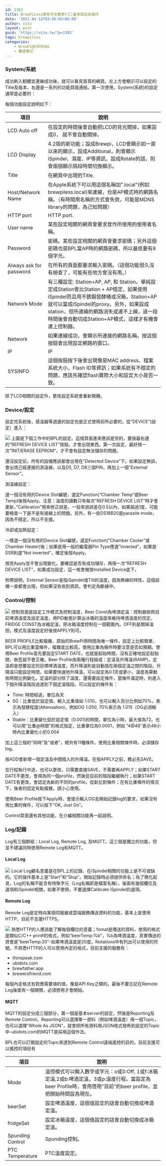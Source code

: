```yaml
---
id: 1383
title: BrewPiLess簡易中文教學(三)基本設定及操作
date: '2021-04-12T03:48:02+00:00'
author: Vito
layout: post
guid: 'https://vito.tw/?p=1383'
tags: brewpiless
categories:
    - BrewPi@ESP8266
    - 釀酒筆記
---
```


### System/系統

成功刷入軔體並連線成功後，就可以看見首頁的網頁。左上方會顯示可以設定的Title及版本，右邊是一系列的功能頁面連結。第一次使用，System(系統)的設定通常是必要的：

每個功能設定說明如下：

| 項目 | 說明 |
|---|---|
| LCD Auto off | 在設定的時間後會自動把LCD的背光關掉，如果設成0， 就不會自動關掉。 |
| LCD Display | 4.2版的新功能；設成Brewpi，LCD會顯示如一直以來的顯示，設成Additional，則會顯示iSpindel、濕度、IP等資訊，設成Rotate的話，則會兩個顯示隔段時間切換顯示。 |
| Title | 在網頁中出現的Title. |
| Host/Network Name | 在Apple系統下可以用這個名稱加”.local”(例如brewpiless.local)來連線，也是AP模式時的網路名稱。（有時間用名稱的方式會失效，可能是MDNS library的問題，為己知問題） |
| HTTP port | HTTP port. |
| User name | 某些設定相關的網頁會要求登作所使用的使用者名稱。 |
| Password | 密碼。某些設定相關的網頁會要求密碼；另外這個密碼也是BPL當AP時的網路密碼，所以最低要有8個字元。 |
| Always ask for password | 在所有的頁面都要求輸入密碼。（這個功能很久沒有檢查了，可能有些地方會沒有用。） |
| Network Mode | 有三種設定: Station+AP, AP, 和 Station。單純設定成Station會比Station + AP穩定，如果使用iSpindel而且用不銹鋼發酵桶或况箱，Station+AP就可以當成iSpindel的proxy。另外，如果設成station，但所連線的網路消失或連不上線，過一段時間後會自動切成Station+AP模式，這樣才有機會連上控制器。 |
| Network | 如果連線成功，會顯示所連接的網路名稱。按這個按鈕會出現設定網路的窗口。 |
| IP | IP |
| SYSINFO | 這個按鈕按下後會出現像是MAC address、檔案系統大小、Flash ID等資訊；如果系統有不穩定的問題，應該先確認flash實際大小和設定大小是否一致。 |


除了LCD相關的設定外，更改設定系統會重新開機。

### Device/設定

設定完系統後，感溫器等週邊的設定也是正式使用前所必要的，從”DEVICE”(設定）進入：

 ![](/wp-content/uploads/2021/04/bpl.device.jpg) 上圖是下個工作中的BPL的設定。這個頁面進來應該是空的，要按最右邊的”REFRESH DEVICE LIST”按鈕，才會出現東西。第一次設定，最好按一次”INIT/ERASE EEPROM”，才不會有設定無法儲存的問題。

還沒設定前，所有的設備應該都會出現在”Detected Device”下。如果設定無誤，會出垷己經連接的測溫線，以及D5, D7, D8三個PIN，再加上一個”External Sensor”。

測溫線設定：

選一個沒有用的Device Slot編號，選定Function(“Chamber Temp”或Beer Temp)後按Apply。注意：溫度的讀數只有每次”REFRESH DEVICE LIST”時才會更新，”Calibration”用來修正誤差，一般來說誤差在0.5以內，如果超過1度，可能要檢查一下是不是有接線上的問題。另外，有一些DS18B20是parasite mode，因為不穩定，所以不支援。

冷卻或加熱設定：

一樣選一個沒有用的Device Slot編號，選定Function(“Chamber Cooler”或Chamber Heater)後；如果是用一般的繼電器Pin Type應選”inverted”，如果是SSR則選”Not inverted”，確定後按Apply。

按完Apply並不會出現變化。要確認是否有成功儲存，再按一次”REFRESH DEVICE LIST”，如果成功設定，這一格會被放Installed Device底下。

附帶說明，External Sensor是指iSpindel或Tilt的溫度，因為無線的特性，這個設備一直都會出現，但如果沒有收到資訊，會判定為斷線中。

### Control/控制

 ![](/wp-content/uploads/2021/04/bpl.control-1024x415.jpg) 控制頁面是設定工作模式及控制溫度，Beer Const為啤酒定溫：控制器依照目前啤酒溫度及設定溫度，用PID動態計算出冰箱的溫度來維持啤酒溫度的恆定。FRIDGE CONST為冰箱定溫，把冰箱溫度控制在一個範圍內。OFF則是關掉溫控。模式及溫度設定好後按APPLY則可。

BEER PROFILE比較複雜，原始的BrewPi用時間為唯一條件，設定上比較簡單，BPL可以用比重當條件，複雜度比較高，使用比重為條件時要注意是否如預期。使用Beer Profile首先要設定START DATE，也就是起始時間，沒有正確地設定起始間，執签就不會正確。Beer Profile由兩種行程組成：定溫及升降溫(RAMP)，定溫即是想要設定的目標啤酒溫度，而升降溫則是自動插在兩個定溫之間的階段。升降溫只能設定時間，如果要快速地升降溫，可以設定為0.1天或更小，溫度為算動依時間比例變化。定溫的部分除了溫度，還需要設定條件，當條件滿足時，則進入下個升降溫階段過渡到下個定溫階段。可以設定的條件有：

- Time: 時間經過，單位為天
- SG：比重低於設定值，輸入比重值如 1.010，也可以輸入百分比例如70%，表示為發酵程度(Attenuation)，例如OG 1.050, 70%表示為 1.015（OG必須輸入）
- Stable：比重變化低於設定值（0.001)的時間，單位為小時，最大值為72。也可以用”比重@時間”的格式指定，比重單位為0.0001，例如 “4@48″表示48小時內比重變化小於0.004

加上這三個的”同時”及”或者”，總共有11種條件。使用比重相關條件時，必須儲存log。

按ADD會新增一個定溫及中間插入的升降溫。在按APPLY之前，務必先SAVE。

在行程執行中途，也可以更改，只需要直接SAVE，不需要再APPLY；如果START DATE不更改，會視為同一個profile，然後從目前的階段繼續執行；如果START DATE有更改，會認定為新的不同的profile，從新比對條件；在有比重條件的情況下，後者的認定有點複雜，請小心使用。

使用Beer Profile按下Apply時，會提示輸入OG及開始記錄log的要求，如果沒有用比重的條件，可以按下”OK, Just Go”。

Control頁面還有其他功能，在介編相關功能再一起說明。

### Log/記錄

Log有三個群組：Local Log, Remote Log, 及MQTT。這三個是獨立的功能，但並不建議同時啓用Remote Log和MQTT。

#### Local Log

 ![](/wp-content/uploads/2021/04/bpl.locallog-1024x540.jpg) Local Log顧名思義是在BPL上的記錄，在iSpindel相關的功能上是不可或缺的。它的操作基本上是”Start”和”Stop”。開始記錄時必須提供命名；為了簡化起見，Log的名稱不能含有特殊字元（Log名稱即是檔案名稱）。後面有幾個欄位及選項和iSpindel相關，如果不使用，不要選擇Calibrate iSpindel的選項。

#### Remote Log

Remote Log是定時向某個伺服器或雲端服務傳送資料的功能，基本上是使用HTTP，目前不支援HTTPS。

 ![](/wp-content/uploads/2021/04/bpl.genericlog-1024x498.jpg) 熟悉HTTP的人應該能了解每個欄位的意義；fomat是傳送的資料，使用的格式是類似C/C++ printf的格式，例如”beerTemp:%b”，%b為啤酒溫度，真實傳送的資會是”beerTemp:20″-如果啤酒溫度是20度。Notations中有列出可以使用的符號。不熟悉HTTP的人可以使用內定的格式，目前支援的服務有：

- thinspeak.com
- ubidots.com
- brewfather.app
- brewersfriend.com

每個內定格式有對應需要埴的值，像是API Key之類的。最後不要忘記在Remote Log後面有一個開關，必須啓用才會開始。

#### MQTT

MQTT的設定分成三個部分，第一個是基本server的設定，然後是Reporting及Remote Control。Reporting可以選擇單一資料（例如啤酒溫度）用一個Topic，也可以選擇”Whole As JSON”，就會把所有資料用JSON格式發佈到設定的Topic中-ubidots.com的MQTT是採用這個作法。

BPL也可以訂閱設定的Topic來達到Remote Control遠端遙控的目的。目前支援可以搖控的項目有


| 項目 | 說明 |
|---|---|
| Mode | 溫控模式可以輸入數字或字元：o或0:Off, 1或f:冰箱定溫,2或b:啤酒定溫，3或p:溫度行程。當設定為beer Profile時，會用啓用”目前”的beer profile，並把開始時間設為現在。 |
| beerSet | 設定啤酒溫度，這個值設定的話會自動切換成啤酒定溫。 |
| fridgeSet | 設定冰箱溫度，這個值設定的話會自動切換成冰箱定溫。 |
| Spunding Control | Spunding控制。 |
| PTC Temperature | PTC溫度設定。 |

 